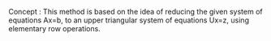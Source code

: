 Concept :
This method is based on the idea of reducing the given system of equations Ax=b, to an upper triangular system of equations Ux=z, using elementary row operations.
